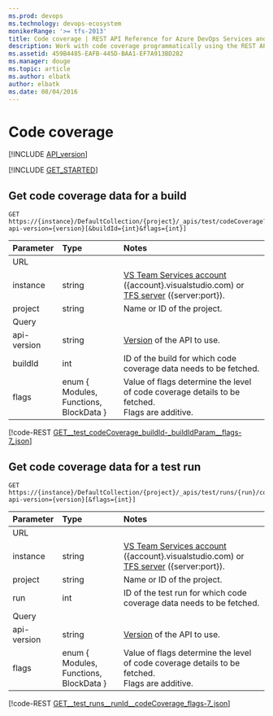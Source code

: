```yaml
---
ms.prod: devops
ms.technology: devops-ecosystem
monikerRange: '>= tfs-2013'
title: Code coverage | REST API Reference for Azure DevOps Services and Team Foundation Server
description: Work with code coverage programmatically using the REST APIs for Azure DevOps Services and Team Foundation Server.
ms.assetid: 459B4485-EAFB-445D-BAA1-EF7A913BD282
ms.manager: douge
ms.topic: article
ms.author: elbatk
author: elbatk
ms.date: 08/04/2016
---
```


# Code coverage
[!INCLUDE [API_version](../_data/version2-preview1.md)]

[!INCLUDE [GET_STARTED](../_data/get-started.md)]

## Get code coverage data for a build

```no-highlight
GET https://{instance}/DefaultCollection/{project}/_apis/test/codeCoverage?api-version={version}[&buildId={int}&flags={int}]
```

| Parameter   | Type                                   | Notes
|:------------|:---------------------------------------|:------------------------
| URL
| instance    | string                                 | [VS Team Services account](/azure/devops/integrate/get-started/rest/basics) ({account}.visualstudio.com) or [TFS server](/azure/devops/integrate/get-started/rest/basics) ({server:port}).
| project     | string                                 | Name or ID of the project.
| Query
| api-version | string                                 | [Version](../../concepts/rest-api-versioning.md) of the API to use.
| buildId     | int                                    | ID of the build for which code coverage data needs to be fetched.
| flags       | enum { Modules, Functions, BlockData } | Value of flags determine the level of code coverage details to be fetched.<br/>Flags are additive.                  

[!code-REST [GET__test_codeCoverage_buildId-_buildIdParam__flags-7_json](./_data/codeCoverage/GET__test_codeCoverage_buildId-_buildIdParam__flags-7.json)]

## Get code coverage data for a test run

```no-highlight
GET https://{instance}/DefaultCollection/{project}/_apis/test/runs/{run}/codeCoverage?api-version={version}[&flags={int}]
```

| Parameter   | Type                                   | Notes
|:------------|:---------------------------------------|:------------------------
| URL
| instance    | string                                 | [VS Team Services account](/azure/devops/integrate/get-started/rest/basics) ({account}.visualstudio.com) or [TFS server](/azure/devops/integrate/get-started/rest/basics) ({server:port}).
| project     | string                                 | Name or ID of the project.
| run         | int                                    | ID of the test run for which code coverage data needs to be fetched.
| Query
| api-version | string                                 | [Version](../../concepts/rest-api-versioning.md) of the API to use.
| flags       | enum { Modules, Functions, BlockData } | Value of flags determine the level of code coverage details to be fetched.<br/>Flags are additive.                  

[!code-REST [GET__test_runs__runId__codeCoverage_flags-7_json](./_data/codeCoverage/GET__test_runs__runId__codeCoverage_flags-7.json)]